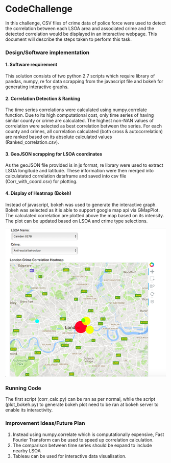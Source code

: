 # CodeChallenge

In this challenge, CSV files of crime data of police force were used to detect the correlation between each LSOA area and associated crime and the detected correlation would be displayed in an interactive webpage. This document will describe the steps taken to perform this task.

### Design/Software implementation
#### 1. Software requirement
This solution consists of two python 2.7 scripts which require library of pandas, numpy, re for data scrapping from the javascript file and bokeh for generating interactive graphs. 

#### 2. Correlation Detection & Ranking
The time series correlations were calculated using numpy.correlate function. Due to its high computational cost, only time series of having similar county or crime are calculated. The highest non-NAN values of correlation were selected as best correlation between the series. For each county and crimes, all correlation calculated (both cross & autocorrelation) are ranked based on its absolute calculated values (Ranked_correlation.csv).

#### 3. GeoJSON scrapping for LSOA coordinates
As the geoJSON file provided is in js format, re library were used to extract LSOA longitude and latitude. These information were then merged into calculatated correlation dataframe and saved into csv file (Corr_with_coord.csv) for plotting. 

#### 4. Display of Heatmap (Bokeh)
Instead of javascript, bokeh was used to generate the interactive graph. Bokeh was selected as it is able to support google map api via GMapPlot. The calculated correlation are plotted above the map based on its intensity. The plot can be updated based on LSOA and crime type selections.

![alt text](https://github.com/wtkmichael/CodeChallenge/blob/master/HeatMap.png)


### Running Code
The first script (corr_calc.py) can be ran as per normal, while the script (plot_bokeh.py) to generate bokeh plot need to be ran at bokeh server to enable its interactivity. 

### Improvement Ideas/Future Plan
1. Instead using numpy.correlate which is computationally expensive, Fast Fourier Transform can be used to speed up correlation calculation.
2. The comparison between time series should be expand to include nearby LSOA
3. Tableau can be used for interactive data visualisation.
